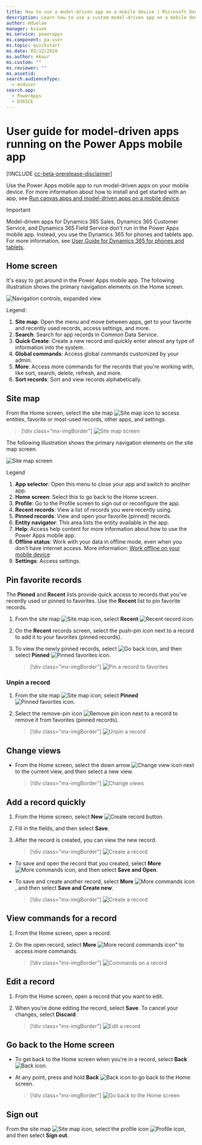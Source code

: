 ```yaml
---
title: How to use a model-driven app on a mobile device | Microsoft Docs
description: Learn how to use a custom model-driven app on a mobile device.
author: mduelae
manager: kvivek
ms.service: powerapps
ms.component: pa-user
ms.topic: quickstart
ms.date: 03/12/2020
ms.author: mkaur
ms.custom: ""
ms.reviewer: ""
ms.assetid: 
search.audienceType: 
  - enduser
search.app: 
  - PowerApps
  - D365CE
---
```

# User guide for model-driven apps running on the Power Apps mobile app

[!INCLUDE [cc-beta-prerelease-disclaimer](../includes/cc-beta-prerelease-disclaimer.md)]

Use the Power Apps mobile app to run model-driven apps on your mobile device. For more information about how to install and get started with an app, see [Run canvas apps and model-driven apps on a mobile device](run-canvas-and-model-apps-on-mobile.md).

> [!IMPORTANT]
> Model-driven apps for Dynamics 365 Sales, Dynamics 365 Customer Service, and Dynamics 365 Field Service<!--For sure this list doesn't include Dynamics 365 Marketing, and Dynamics 365 Project Service Automation? That's the list of model-driven apps according to the Dynamics Style Guide.--> don't run in the Power Apps mobile app. Instead, you use the Dynamics 365 for phones and tablets app. For more information, see [User Guide for Dynamics 365 for phones and tablets](https://docs.microsoft.com/dynamics365/mobile-app/dynamics-365-phones-tablets-users-guide).

## Home screen 

It's easy to get around in the Power Apps mobile app. The following illustration shows the primary navigation elements on the Home screen. 

![Navigation controls, expanded view](media/pa_mobile_main_nav_android.png "Navigation controls, expanded view")

Legend:

1. **Site map**: Open the menu and move between apps, get to your favorite and recently used records, access settings, and more.
2. **Search**: Search for app records in Common Data Service.
3. **Quick Create**: Create a new record and quickly enter almost any type of information into the system.
4. **Global commands**: Access global commands customized by your admin.
5. **More**: Access more commands for the records that you're working with, like sort, search, delete, refresh, and more.<!--There really are "more"? Or can you end the list at "refresh"?-->
6. **Sort records**: Sort and view records alphabetically.

## Site map 

From the Home screen, select the site map ![Site map icon](media/pa_mobile_sitemap_icon.png "Site map icon") to access entities, favorite or most-used records, other apps, and settings.

   > [!div class="mx-imgBorder"]
   > ![Site map screen](media/pa_mobile_site_map.gif "Site map screen")

The following illustration shows the primary navigation elements on the site map screen. 

![Site map screen](media/pa_mobile_sitemap_android.png "Site map screen")

Legend

1. **App selector**: Open this menu to close your app and switch to another app.
2. **Home screen**: Select this to go back to the Home screen.
3. **Profile**: Go to the Profile screen to sign out or reconfigure the app. 
4. **Recent records**: View a list of records you were recently using. 
5. **Pinned records**: View and open your favorite (pinned) records. 
6. **Entity navigator**: This area lists the entity available in the app.
7. **Help**: Access help content for more information about how to use the Power Apps mobile app.
8. **Offline status**: Work with your data in offline mode, even when you don't have internet access. More information: [Work offline on your mobile device](https://docs.microsoft.com/dynamics365/mobile-app/work-in-offline-mode)
9. **Settings**: Access settings.

## Pin favorite records

The **Pinned** and **Recent** lists provide quick access to records that you've recently used or pinned to favorites. Use the **Recent** list to pin favorite records.  

1. From the site map ![Site map icon](media/pa_mobile_sitemap_icon.png "Site map icon"), select **Recent** ![Recent record icon](media/pa_mobile_recent_icon.png "Recent records icon").

2. On the **Recent** records screen, select the push-pin icon next to a record to add it to your favorites (pinned records).

3. To view the newly pinned records, select ![Go back icon](media/mobile_go_back_icon.png "Go back icon"), and then select **Pinned** ![Pinned favorites icon](media/mobile_pinned_favs_icon.png "Pinned favorites icon").

   > [!div class="mx-imgBorder"]
   > ![Pin a record to favorites](media/pin_favs.gif "Pin a record to favorites")

### Unpin a record

1. From the site map ![Site map icon](media/pa_mobile_sitemap_icon.png "Site map icon"), select **Pinned** ![Pinned favorites icon](media/mobile_pinned_favs_icon.png "Pinned favorites icon").

2. Select the remove-pin icon ![Remove pin icon](media/pa_mobile_remove_pin_icon.png "Remove pin icon") next to a record to remove it from favorites (pinned records).

   > [!div class="mx-imgBorder"]
   > ![Unpin a record](media/unpin_favs.gif "Unpin a record")

## Change views

- From the Home screen, select the down arrow ![Change view icon](media/mobile_view_selector_icon.png "Change view icon") next to the current view, and then select a new view.

   > [!div class="mx-imgBorder"]
   > ![Change views](media/pa_mobile_change_view.gif "Change views")

## Add a record quickly

1. From the Home screen, select **New** ![Create record button](media/create-record-button.png "Create record button").
2. Fill in the fields, and then select **Save**.
3. After the record is created, you can view the new record. 

   > [!div class="mx-imgBorder"]
   > ![Create a record](media/pamobile_add_record.gif "Create a record")

-  To save and open the record that you created, select **More** ![More commands icon](media/pa_mobile_more_commands_icon.png "More commnads icon"), and then select **Save and Open**.

- To save and create another record, select **More** ![More commands icon](media/pa_mobile_more_commands_icon.png "More commands icon"), and then select **Save and Create new**.

   > [!div class="mx-imgBorder"]
   > ![Create a record](media/pa_mobile_save_create_new.gif "Create a record")

## View commands for a record

1. From the Home screen, open a record.
2. On the open record, select **More** ![More record commands icon"](media/access_record_commands_icon.png "More record commands icon") to access more commands.

   > [!div class="mx-imgBorder"]
   > ![Commands on a record](media/pa_mobile_view_record_commands.gif "Commands on a record")

## Edit a record

1. From the Home screen, open a record that you want to edit. 
2. When you're done editing the record, select **Save**. To cancel your changes, select **Discard**.

   > [!div class="mx-imgBorder"]
   > ![Edit a record](media/pa_mobile_edit_record.gif "Edit a record")

## Go back to the Home screen

- To get back to the Home screen when you're in a record, select **Back** ![Back icon](media/pa_mobile_back_icon.png "Back icon").
- At any point, press and hold **Back** ![Back icon](media/pa_mobile_back_icon.png "Back icon") to go back to the Home screen. 

   > [!div class="mx-imgBorder"]
   > ![Go back to the Home screen](media/go_back_home.gif "Go back to the Home screen")

## Sign out

From the site map ![Site map icon](media/pa_mobile_sitemap_icon.png "Site map icon"), select the profile icon ![Profile icon](media/profile_icon.png "Site map icon"), and then select **Sign out**.
